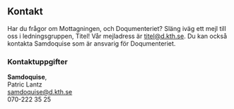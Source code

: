 ## Kontakt

Har du frågor om Mottagningen, och Doqumenteriet? Släng iväg ett mejl till oss i ledningsgruppen, Titel! Vår mejladress är [titel@d.kth.se](mailto:titel@d.kth.se). Du kan också kontakta Samdoquise som är ansvarig för Doqumenteriet.

### Kontaktuppgifter

**Samdoquise**, <br />
Patric Lantz<br />
[samdoquise@d.kth.se](mailto:samdoquise@d.kth.se)<br />
070-222 35 25